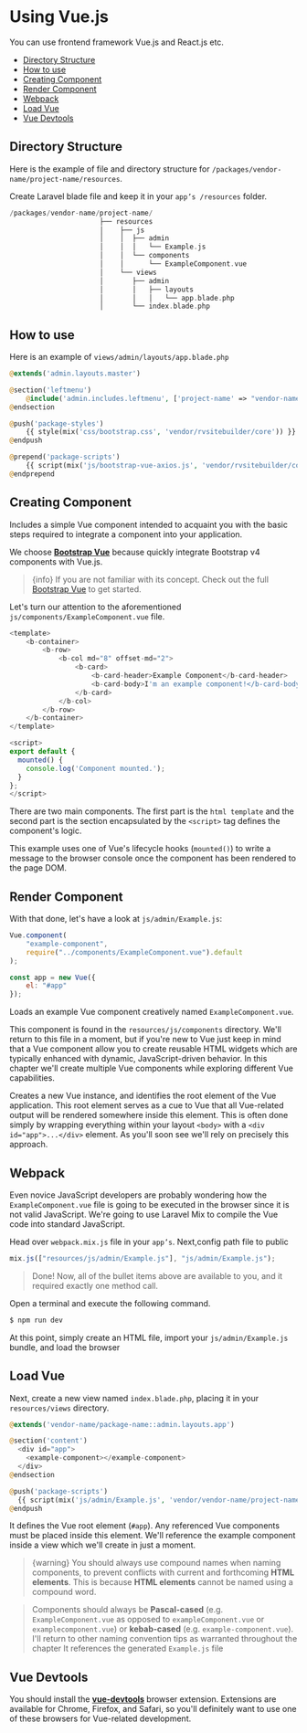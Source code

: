 # Using Vue.js

You can use frontend framework Vue.js and React.js etc.

-   [Directory Structure](#directory-structure)
-   [How to use](#how-to-use)
-   [Creating Component](#creating-component)
-   [Render Component](#render-component)
-   [Webpack](#webpack)
-   [Load Vue](#load-vue)
-   [Vue Devtools](#vue-devtools)

## Directory Structure

Here is the example of file and directory structure for `/packages/vendor-name/project-name/resources`.

Create Laravel blade file and keep it in your `app’s /resources` folder.

```php
/packages/vendor-name/project-name/
                      ├── resources
                      │    ├── js
                      │    │  ├── admin
                      │    │  │   └── Example.js
                      │    │  └── components
                      │    │      └── ExampleComponent.vue
                      │    └── views
                      │       ├── admin
                      │       │   ├── layouts
                      │       │   │   └── app.blade.php
                      │       └── index.blade.php


```

## How to use

Here is an example of `views/admin/layouts/app.blade.php`

```php
@extends('admin.layouts.master')

@section('leftmenu')
	@include('admin.includes.leftmenu', ['project-name' => "vendor-name/project-name"])
@endsection

@push('package-styles')
    {{ style(mix('css/bootstrap.css', 'vendor/rvsitebuilder/core')) }}
@endpush

@prepend('package-scripts')
    {{ script(mix('js/bootstrap-vue-axios.js', 'vendor/rvsitebuilder/core')) }}
@endprepend

```

## Creating Component

Includes a simple Vue component intended to acquaint you with the basic steps required to integrate a component into your application.

We choose **[Bootstrap Vue](https://bootstrap-vue.js.org)** because quickly integrate Bootstrap v4 components with Vue.js.

> {info} If you are not familiar with its concept. Check out the full [Bootstrap Vue](https://bootstrap-vue.js.org) to get started.

Let's turn our attention to the aforementioned `js/components/ExampleComponent.vue` file.

```javascript
<template>
    <b-container>
        <b-row>
            <b-col md="8" offset-md="2">
                <b-card>
                    <b-card-header>Example Component</b-card-header>
                    <b-card-body>I'm an example component!</b-card-body>
                </b-card>
            </b-col>
        </b-row>
    </b-container>
</template>

<script>
export default {
  mounted() {
    console.log('Component mounted.');
  }
};
</script>
```

There are two main components. The first part is the `html template` and the second part is the section encapsulated by the `<script>` tag defines the component's logic.

This example uses one of Vue's lifecycle hooks (`mounted()`) to write a message to the browser console once the component has been rendered to the page DOM.

## Render Component

With that done, let's have a look at `js/admin/Example.js`:

```javascript
Vue.component(
    "example-component",
    require("../components/ExampleComponent.vue").default
);

const app = new Vue({
    el: "#app"
});
```

Loads an example Vue component creatively named `ExampleComponent.vue`.

This component is found in the `resources/js/components` directory. We'll return to this file in a moment, but if you're new to Vue just keep in mind that a Vue component allow you to create reusable HTML widgets which are typically enhanced with dynamic, JavaScript-driven behavior. In this chapter we'll create multiple Vue components while exploring different Vue capabilities.

Creates a new Vue instance, and identifies the root element of the Vue application. This root element serves as a cue to Vue that all Vue-related output will be rendered somewhere inside this element. This is often done simply by wrapping everything within your layout `<body>` with a `<div id="app">...</div>` element. As you'll soon see we'll rely on precisely this approach.

## Webpack

Even novice JavaScript developers are probably wondering how the `ExampleComponent.vue` file is going to be executed in the browser since it is not valid JavaScript. We're going to use Laravel Mix to compile the Vue code into standard JavaScript.

Head over `webpack.mix.js` file in your `app’s`.
Next,config path file to public

```js
mix.js(["resources/js/admin/Example.js"], "js/admin/Example.js");
```

> Done! Now, all of the bullet items above are available to you, and it required exactly one method call.

Open a terminal and execute the following command.

```php
$ npm run dev
```

At this point, simply create an HTML file, import your `js/admin/Example.js` bundle, and load the browser

## Load Vue

Next, create a new view named `index.blade.php`, placing it in your `resources/views` directory.

```php
@extends('vendor-name/package-name::admin.layouts.app')

@section('content')
  <div id="app">
    <example-component></example-component>
  </div>
@endsection

@push('package-scripts')
  {{ script(mix('js/admin/Example.js', 'vendor/vendor-name/project-name')) }}
@endpush
```

It defines the Vue root element (`#app`). Any referenced Vue components must be placed inside this element. We'll reference the example component inside a view which we'll create in just a moment.

> {warning} You should always use compound names when naming components, to prevent conflicts with current and forthcoming **HTML elements**. This is because **HTML elements** cannot be named using a compound word.

> Components should always be **Pascal-cased** (e.g. `ExampleComponent.vue` as opposed to `exampleComponent.vue` or `examplecomponent.vue`) or **kebab-cased** (e.g. `example-component.vue`). I'll return to other naming convention tips as warranted throughout the chapter It references the generated `Example.js` file

## Vue Devtools

You should install the **[vue-devtools](https://github.com/vuejs/vue-devtools)** browser extension. Extensions are available for Chrome, Firefox, and Safari, so you'll definitely want to use one of these browsers for Vue-related development.

